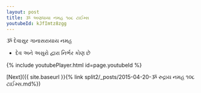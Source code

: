 ```yaml
---
layout: post
title: ૐ અણધાયા નમહ ૧૦૮ ટાઈમ્સ
youtubeId: kJfImtz8zgg
---
```

 
 
 ૐ દેવાસુર ગાનાસરાયાય નમહ  
 
 -  દેવ અને અસુરો દ્વારા નિર્ભર કોણ છે 
 
  
 
  
 
 
 
 
 
 


{% include youtubePlayer.html id=page.youtubeId %}
 
[Next]({{ site.baseurl }}{% link  split2/_posts/2015-04-20-ૐ રુદ્રાય નમહ ૧૦૮ ટાઈમ્સ.md%})
 
